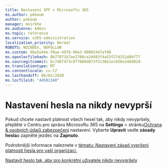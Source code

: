 ```yaml
---
title: Nastavení SPF v Microsoftu 365
ms.author: pebaum
author: pebaum
manager: mnirkhe
ms.audience: Admin
ms.topic: reference
ms.service: o365-administration
localization_priority: Normal
ROBOTS: NOINDEX, NOFOLLOW
ms.custom: 0ba5e44e-f0ae-4978-98a3-90065447af08
ms.openlocfilehash: 8b77871b7ae2706ca2d493f4a53f27d151d8bf77
ms.sourcegitcommit: bc7d6f4f3c9f7060d073f5130e1ec856e248d020
ms.translationtype: MT
ms.contentlocale: cs-CZ
ms.lasthandoff: 06/02/2020
ms.locfileid: "44501340"
---
```

# <a name="set-passwords-to-never-expire"></a>Nastavení hesla na nikdy nevyprší 

Pokud chcete nastavit platnost všech hesel tak, aby nikdy nevypršely, přejděte v Centru pro správu Microsoftu 365 na **Settings**  >  stránku[Ochrana &amp; osobních údajů zabezpečení](https://portal.office.com/adminportal/home#/settings/security) nastavení. Vyberte **Upravit** vedle **zásady hesla**a zapněte jezdec na **Zapnuto**.
  
Podrobnější informace naleznete v [tématu: Nastavení zásad vypršení platnosti hesla pro vaši organizaci.](https://docs.microsoft.com/microsoft-365/admin/manage/set-password-expiration-policy)
  
[Nastavit heslo tak, aby pro konkrétní uživatele nikdy nevypršely](https://docs.microsoft.com/microsoft-365/admin/add-users/set-password-to-never-expire)
  
